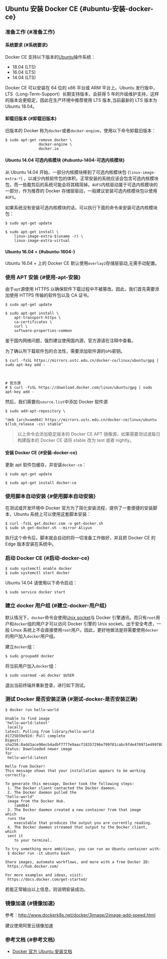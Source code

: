 ## Ubuntu 安装 Docker CE {#ubuntu-安装-docker-ce}

### 准备工作 {#准备工作}

#### 系统要求 {#系统要求}

Docker CE 支持以下版本的[Ubuntu](https://www.ubuntu.com/server)操作系统：

* 18.04 \(LTS\)
* 16.04 \(LTS\)
* 14.04 \(LTS\)

Docker CE 可以安装在 64 位的 x86 平台或 ARM 平台上。Ubuntu 发行版中，LTS（Long-Term-Support）长期支持版本，会获得 5 年的升级维护支持，这样的版本会更稳定，因此在生产环境中推荐使用 LTS 版本,当前最新的 LTS 版本为 Ubuntu 18.04。

#### 卸载旧版本 {#卸载旧版本}

旧版本的 Docker 称为`docker`或者`docker-engine`，使用以下命令卸载旧版本：

```
$ sudo apt-get remove docker \
               docker-engine \
               docker.io
```

#### Ubuntu 14.04 可选内核模块 {#ubuntu-1404-可选内核模块}

从 Ubuntu 14.04 开始，一部分内核模块移到了可选内核模块包 \(`linux-image-extra-*`\) ，以减少内核软件包的体积。正常安装的系统应该会包含可选内核模块包，而一些裁剪后的系统可能会将其精简掉。`AUFS`内核驱动属于可选内核模块的一部分，作为推荐的 Docker 存储层驱动，一般建议安装可选内核模块包以使用`AUFS`。

如果系统没有安装可选内核模块的话，可以执行下面的命令来安装可选内核模块包：

```
$ sudo apt-get update

$ sudo apt-get install \
    linux-image-extra-$(uname -r) \
    linux-image-extra-virtual
```

#### Ubuntu 16.04 + {#ubuntu-1604-}

Ubuntu 16.04 + 上的 Docker CE 默认使用`overlay2`存储层驱动,无需手动配置。

### 使用 APT 安装 {#使用-apt-安装}

由于`apt`源使用 HTTPS 以确保软件下载过程中不被篡改。因此，我们首先需要添加使用 HTTPS 传输的软件包以及 CA 证书。

```
$ sudo apt-get update

$ sudo apt-get install \
    apt-transport-https \
    ca-certificates \
    curl \
    software-properties-common
```

鉴于国内网络问题，强烈建议使用国内源，官方源请在注释中查看。

为了确认所下载软件包的合法性，需要添加软件源的`GPG`密钥。

```
$ curl -fsSL https://mirrors.ustc.edu.cn/docker-ce/linux/ubuntu/gpg | sudo apt-key add -



# 官方源
# $ curl -fsSL https://download.docker.com/linux/ubuntu/gpg | sudo apt-key add -
```

然后，我们需要向`source.list`中添加 Docker 软件源

```
$ sudo add-apt-repository \

"deb [arch=amd64] https://mirrors.ustc.edu.cn/docker-ce/linux/ubuntu $(lsb_release -cs) stable"
```

> 以上命令会添加稳定版本的 Docker CE APT 镜像源，如果需要测试或每日构建版本的 Docker CE 请将 stable 改为 test 或者 nightly。

#### 安装 Docker CE {#安装-docker-ce}

更新 apt 软件包缓存，并安装`docker-ce`：

```
$ sudo apt-get update

$ sudo apt-get install docker-ce
```

### 使用脚本自动安装 {#使用脚本自动安装}

在测试或开发环境中 Docker 官方为了简化安装流程，提供了一套便捷的安装脚本，Ubuntu 系统上可以使用这套脚本安装：

```
$ curl -fsSL get.docker.com -o get-docker.sh
$ sudo sh get-docker.sh --mirror Aliyun
```

执行这个命令后，脚本就会自动的将一切准备工作做好，并且把 Docker CE 的 Edge 版本安装在系统中。

### 启动 Docker CE {#启动-docker-ce}

```
$ sudo systemctl enable docker
$ sudo systemctl start docker
```

Ubuntu 14.04 请使用以下命令启动：

```
$ sudo service docker start
```

### 建立 docker 用户组 {#建立-docker-用户组}

默认情况下，`docker`命令会使用[Unix socket](https://en.wikipedia.org/wiki/Unix_domain_socket)与 Docker 引擎通讯。而只有`root`用户和`docker`组的用户才可以访问 Docker 引擎的 Unix socket。出于安全考虑，一般 Linux 系统上不会直接使用`root`用户。因此，更好地做法是将需要使用`docker`的用户加入`docker`用户组。

建立`docker`组：

```
$ sudo groupadd docker
```

将当前用户加入`docker`组：

```
$ sudo usermod -aG docker $USER
```

退出当前终端并重新登录，进行如下测试。

### 测试 Docker 是否安装正确 {#测试-docker-是否安装正确}

```
$ docker run hello-world

Unable to find image 
'hello-world:latest'
 locally
latest: Pulling from library/hello-world
d1725b59e92d: Pull complete
Digest: sha256:0add3ace90ecb4adbf7777e9aacf18357296e799f81cabc9fde470971e499788
Status: Downloaded newer image 
for
 hello-world:latest

Hello from Docker!
This message shows that your installation appears to be working correctly.

To generate this message, Docker took the following steps:
 1. The Docker client contacted the Docker daemon.
 2. The Docker daemon pulled the 
"hello-world"
 image from the Docker Hub.
    (amd64)
 3. The Docker daemon created a new container from that image 
which
 runs the
    executable that produces the output you are currently reading.
 4. The Docker daemon streamed that output to the Docker client, 
which
 sent it
    to your terminal.

To try something more ambitious, you can run an Ubuntu container with:
 $ docker run -it ubuntu bash

Share images, automate workflows, and more with a free Docker ID:
 https://hub.docker.com/

For more examples and ideas, visit:
 https://docs.docker.com/get-started/
```

若能正常输出以上信息，则说明安装成功。

### 镜像加速 {#镜像加速}

参考：http://www.dockerk8s.net/docker/3image/2image-add-speed.html

建议使用阿里云镜像加速

### 参考文档 {#参考文档}

* [Docker 官方 Ubuntu 安装文档](https://docs.docker.com/install/linux/docker-ce/ubuntu/)



